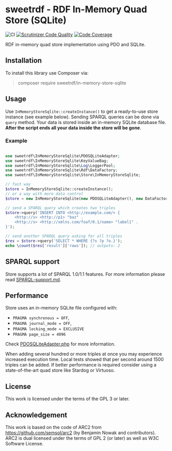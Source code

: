 # sweetrdf - RDF In-Memory Quad Store (SQLite)

![CI](https://github.com/sweetrdf/in-memory-store-sqlite/workflows/Tests/badge.svg)
[![Scrutinizer Code Quality](https://scrutinizer-ci.com/g/sweetrdf/in-memory-store-sqlite/badges/quality-score.png?b=master)](https://scrutinizer-ci.com/g/sweetrdf/in-memory-store-sqlite/?branch=master)
[![Code Coverage](https://scrutinizer-ci.com/g/sweetrdf/in-memory-store-sqlite/badges/coverage.png?b=master)](https://scrutinizer-ci.com/g/sweetrdf/in-memory-store-sqlite/?branch=master)

RDF in-memory quad store implementation using PDO and SQLite.

## Installation

To install this library use Composer via:

> composer require sweetrdf/in-memory-store-sqlite

## Usage

Use `InMemoryStoreSqlite::createInstance()` to get a ready-to-use store instance (see example below).
Sending SPARQL queries can be done via `query` method.
Your data is stored inside an in-memory SQLite database file.
**After the script ends all your data inside the store will be gone**.

### Example

```php

use sweetrdf\InMemoryStoreSqlite\PDOSQLiteAdapter;
use sweetrdf\InMemoryStoreSqlite\KeyValueBag;
use sweetrdf\InMemoryStoreSqlite\Log\LoggerPool;
use sweetrdf\InMemoryStoreSqlite\Rdf\DataFactory;
use sweetrdf\InMemoryStoreSqlite\Store\InMemoryStoreSqlite;

// fast way
$store = InMemoryStoreSqlite::createInstance();
// or a way with more data control
$store = new InMemoryStoreSqlite(new PDOSQLiteAdapter(), new DataFactory(), new LoggerPool(), new KeyValueBag());

// send a SPARQL query which creates two triples
$store->query('INSERT INTO <http://example.com/> {
    <http://s> <http://p1> "baz" .
    <http://s> <http://xmlns.com/foaf/0.1/name> "label1" .
}');

// send another SPARQL query asking for all triples
$res = $store->query('SELECT * WHERE {?s ?p ?o.}');
echo \count($res['result']['rows']); // outputs: 2
```

## SPARQL support

Store supports a lot of SPARQL 1.0/1.1 features.
For more information please read [SPARQL-support.md](doc/SPARQL-support.md).

## Performance

Store uses an in-memory SQLite file configured with:

* `PRAGMA synchronous = OFF`,
* `PRAGMA journal_mode = OFF`,
* `PRAGMA locking_mode = EXCLUSIVE`
* `PRAGMA page_size = 4096`

Check [PDOSQLiteAdapter.php](src/PDOSQLiteAdapter.php#L45) for more information.

When adding several hundred or more triples at once you may experience increased execution time.
Local tests showed that per second around 1500 triples can be added.
If better performance is required consider using a state-of-the-art quad store like Stardog or Virtuoso.

## License

This work is licensed under the terms of the GPL 3 or later.

## Acknowledgement

This work is based on the code of ARC2 from https://github.com/semsol/arc2 (by Benjamin Nowak and contributors).
ARC2 is dual licensed under the terms of GPL 2 (or later) as well as W3C Software License.
